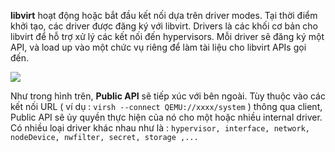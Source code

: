 **libvirt** hoạt động hoặc bắt đầu kết nối dựa trên driver modes. Tại thời điểm khởi tạo, các driver được đăng ký với libvirt. Drivers là các khối cơ bản cho libvirt để hỗ trợ xử lý các kết nối đến hypervisors. Mỗi driver sẽ đăng ký một API, và load up vào một chức vụ riêng để làm tài liệu cho libvirt APIs gọi đến. 

<img src="https://github.com/vjnkvt/Images/blob/master/libvirtdriver.png">

Như trong hình trên, **Public API** sẽ tiếp xúc với bên ngoài. Tùy thuộc vào các kết nối URL ( ví dụ : ``virsh --connect QEMU://xxxx/system`` ) thông qua client, Public API sẽ ủy quyền thực hiện của nó cho một hoặc nhiều internal driver. Có nhiều loại driver khác nhau như là : ``hypervisor, interface, network, nodeDevice, nwfilter, secret, storage ,...`` 
